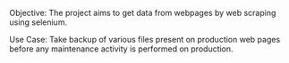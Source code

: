 Objective: The project aims to get data from webpages by web scraping using selenium.

Use Case: Take backup of various files present on production web pages before any maintenance activity is performed on production.
